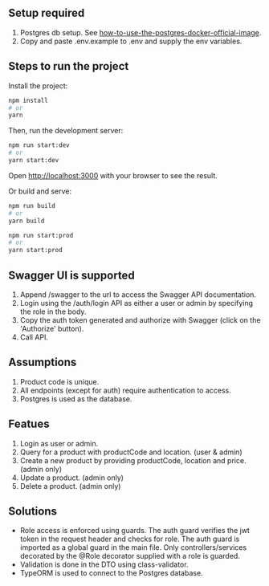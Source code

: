 ## Setup required

1. Postgres db setup. See [how-to-use-the-postgres-docker-official-image](https://www.docker.com/blog/how-to-use-the-postgres-docker-official-image/).
2. Copy and paste .env.example to .env and supply the env variables.

## Steps to run the project

Install the project:

```bash
npm install
# or
yarn
```

Then, run the development server:

```bash
npm run start:dev
# or
yarn start:dev
```

Open [http://localhost:3000](http://localhost:3000) with your browser to see the result.

Or build and serve:

```bash
npm run build
# or
yarn build
```

```bash
npm run start:prod
# or
yarn start:prod
```

## Swagger UI is supported

1. Append /swagger to the url to access the Swagger API documentation.
2. Login using the /auth/login API as either a user or admin by specifying the role in the body.
3. Copy the auth token generated and authorize with Swagger (click on the 'Authorize' button).
4. Call API.

## Assumptions

1. Product code is unique.
2. All endpoints (except for auth) require authentication to access.
3. Postgres is used as the database.

## Featues

1. Login as user or admin.
2. Query for a product with productCode and location. (user & admin)
3. Create a new product by providing productCode, location and price. (admin only)
4. Update a product. (admin only)
5. Delete a product. (admin only)

## Solutions

-   Role access is enforced using guards. The auth guard verifies the jwt token in the request header and checks for role. The auth guard is imported as a global guard in the main file. Only controllers/services decorated by the @Role decorator supplied with a role is guarded.
-   Validation is done in the DTO using class-validator.
-   TypeORM is used to connect to the Postgres database.
